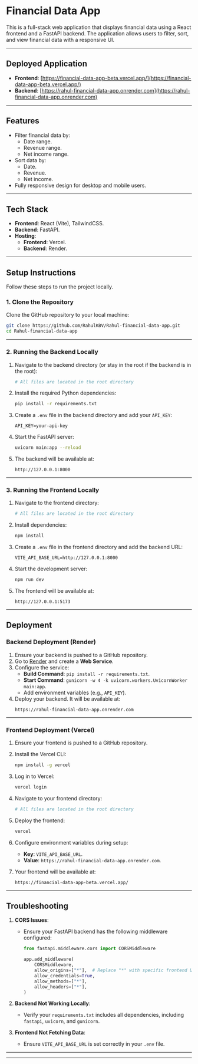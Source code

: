 # Financial Data App

This is a full-stack web application that displays financial data using a React frontend and a FastAPI backend. The application allows users to filter, sort, and view financial data with a responsive UI.

---

## **Deployed Application**
- **Frontend**: [https://financial-data-app-beta.vercel.app/](https://financial-data-app-beta.vercel.app/)
- **Backend**: [https://rahul-financial-data-app.onrender.com](https://rahul-financial-data-app.onrender.com)

---

## **Features**
- Filter financial data by:
  - Date range.
  - Revenue range.
  - Net income range.
- Sort data by:
  - Date.
  - Revenue.
  - Net income.
- Fully responsive design for desktop and mobile users.

---

## **Tech Stack**
- **Frontend**: React (Vite), TailwindCSS.
- **Backend**: FastAPI.
- **Hosting**:
  - **Frontend**: Vercel.
  - **Backend**: Render.

---

## **Setup Instructions**

Follow these steps to run the project locally.

### **1. Clone the Repository**
Clone the GitHub repository to your local machine:
```bash
git clone https://github.com/RahulKBV/Rahul-financial-data-app.git
cd Rahul-financial-data-app
```

---

### **2. Running the Backend Locally**

1. Navigate to the backend directory (or stay in the root if the backend is in the root):
   ```bash
   # All files are located in the root directory
   ```

2. Install the required Python dependencies:
   ```bash
   pip install -r requirements.txt
   ```

3. Create a `.env` file in the backend directory and add your `API_KEY`:
   ```
   API_KEY=your-api-key
   ```

4. Start the FastAPI server:
   ```bash
   uvicorn main:app --reload
   ```

5. The backend will be available at:
   ```
   http://127.0.0.1:8000
   ```

---

### **3. Running the Frontend Locally**

1. Navigate to the frontend directory:
   ```bash
   # All files are located in the root directory
   ```

2. Install dependencies:
   ```bash
   npm install
   ```

3. Create a `.env` file in the frontend directory and add the backend URL:
   ```
   VITE_API_BASE_URL=http://127.0.0.1:8000
   ```

4. Start the development server:
   ```bash
   npm run dev
   ```

5. The frontend will be available at:
   ```
   http://127.0.0.1:5173
   ```

---

## **Deployment**

### **Backend Deployment (Render)**

1. Ensure your backend is pushed to a GitHub repository.
2. Go to [Render](https://render.com/) and create a **Web Service**.
3. Configure the service:
   - **Build Command**: `pip install -r requirements.txt`.
   - **Start Command**: `gunicorn -w 4 -k uvicorn.workers.UvicornWorker main:app`.
   - Add environment variables (e.g., `API_KEY`).
4. Deploy your backend. It will be available at:
   ```
   https://rahul-financial-data-app.onrender.com
   ```

---

### **Frontend Deployment (Vercel)**

1. Ensure your frontend is pushed to a GitHub repository.
2. Install the Vercel CLI:
   ```bash
   npm install -g vercel
   ```

3. Log in to Vercel:
   ```bash
   vercel login
   ```

4. Navigate to your frontend directory:
   ```bash
   # All files are located in the root directory
   ```

5. Deploy the frontend:
   ```bash
   vercel
   ```

6. Configure environment variables during setup:
   - **Key**: `VITE_API_BASE_URL`.
   - **Value**: `https://rahul-financial-data-app.onrender.com`.

7. Your frontend will be available at:
   ```
   https://financial-data-app-beta.vercel.app/
   ```

---

## **Troubleshooting**

1. **CORS Issues**:
   - Ensure your FastAPI backend has the following middleware configured:
     ```python
     from fastapi.middleware.cors import CORSMiddleware

     app.add_middleware(
         CORSMiddleware,
         allow_origins=["*"],  # Replace "*" with specific frontend URL for production
         allow_credentials=True,
         allow_methods=["*"],
         allow_headers=["*"],
     )
     ```

2. **Backend Not Working Locally**:
   - Verify your `requirements.txt` includes all dependencies, including `fastapi`, `uvicorn`, and `gunicorn`.

3. **Frontend Not Fetching Data**:
   - Ensure `VITE_API_BASE_URL` is set correctly in your `.env` file.

---

---

